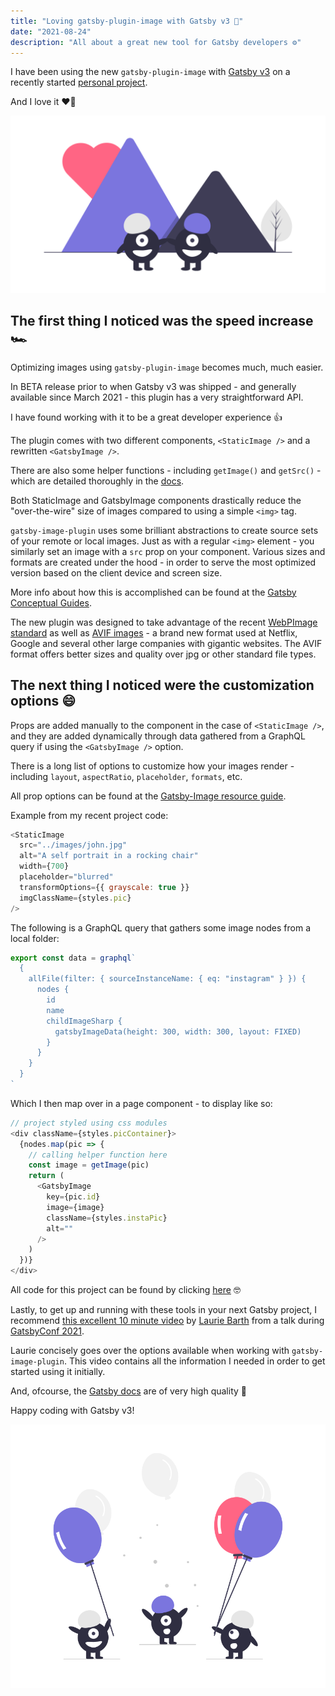 ```yaml
---
title: "Loving gatsby-plugin-image with Gatsby v3 💌"
date: "2021-08-24"
description: "All about a great new tool for Gatsby developers ⚙️"
---
```


I have been using the new `gatsby-plugin-image` with [Gatsby v3](https://www.gatsbyjs.com/blog/gatsby-v3/) on a recently started [personal project](https://lafamiliadavis.com/).

And I love it ❤️‍🔥

![True Love from Undraw](./undraw_true_love_cy8x.png)

## The first thing I noticed was the speed increase 🏎️

Optimizing images using `gatsby-plugin-image` becomes much, much easier.

In BETA release prior to when Gatsby v3 was shipped - and generally available since March 2021 - this plugin has a very straightforward API.

I have found working with it to be a great developer experience 👍

The plugin comes with two different components, `<StaticImage />` and a rewritten `<GatsbyImage />`.

There are also some helper functions - including `getImage()` and `getSrc()` - which are detailed thoroughly in the [docs](https://www.gatsbyjs.com/plugins/gatsby-plugin-image/).

Both StaticImage and GatsbyImage components drastically reduce the "over-the-wire" size of images compared to using a simple `<img>` tag.

`gatsby-image-plugin` uses some brilliant abstractions to create source sets of your remote or local images. Just as with a regular `<img>` element - you similarly set an image with a `src` prop on your component. Various sizes and formats are created under the hood - in order to serve the most optimized version based on the client device and screen size.

More info about how this is accomplished can be found at the [Gatsby Conceptual Guides](https://www.gatsbyjs.com/docs/conceptual/using-gatsby-image/).

The new plugin was designed to take advantage of the recent [WebPImage standard](https://developers.google.com/speed/webp) as well as [AVIF images](https://netflixtechblog.com/avif-for-next-generation-image-coding-b1d75675fe4) - a brand new format used at Netflix, Google and several other large companies with gigantic websites. The AVIF format offers better sizes and quality over jpg or other standard file types.

## The next thing I noticed were the customization options 😄

Props are added manually to the component in the case of `<StaticImage />`, and they are added dynamically through data gathered from a GraphQL query if using the `<GatsbyImage />` option.

There is a long list of options to customize how your images render - including `layout`, `aspectRatio`, `placeholder`, `formats`, etc.

All prop options can be found at the [Gatsby-Image resource guide](https://www.gatsbyjs.com/docs/reference/built-in-components/gatsby-plugin-image/).

Example from my recent project code:

```js
<StaticImage
  src="../images/john.jpg"
  alt="A self portrait in a rocking chair"
  width={700}
  placeholder="blurred"
  transformOptions={{ grayscale: true }}
  imgClassName={styles.pic}
/>
```

The following is a GraphQL query that gathers some image nodes from a local folder:

```js
export const data = graphql`
  {
    allFile(filter: { sourceInstanceName: { eq: "instagram" } }) {
      nodes {
        id
        name
        childImageSharp {
          gatsbyImageData(height: 300, width: 300, layout: FIXED)
        }
      }
    }
  }
`
```

Which I then map over in a page component - to display like so:

```js
// project styled using css modules
<div className={styles.picContainer}>
  {nodes.map(pic => {
    // calling helper function here
    const image = getImage(pic)
    return (
      <GatsbyImage
        key={pic.id}
        image={image}
        className={styles.instaPic}
        alt=""
      />
    )
  })}
</div>
```

All code for this project can be found by clicking [here](https://github.com/papadavis47/lafamiliadavis) 🤓

Lastly, to get up and running with these tools in your next Gatsby project, I recommend [this excellent 10 minute video](https://www.youtube.com/watch?v=zRtFwzF4p1o) by [Laurie Barth](https://twitter.com/laurieontech) from a talk during <a href="https://www.gatsbyconf.com/">GatsbyConf 2021</a>.

Laurie concisely goes over the options available when working with `gatsby-image-plugin`. This video contains all the information I needed in order to get started using it initially.

And, ofcourse, the [Gatsby docs](https://www.gatsbyjs.com/docs) are of very high quality 🥇

Happy coding with Gatsby v3!

![Celebration](./undraw_well_done_i2wr.png)
